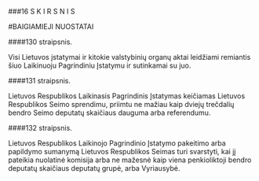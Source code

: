 ###16 S K I R S N I S

#BAIGIAMIEJI NUOSTATAI

####130 straipsnis.

Visi Lietuvos įstatymai ir kitokie valstybinių organų aktai leidžiami remiantis šiuo Laikinuoju Pagrindiniu Įstatymu ir sutinkamai su juo.

####131 straipsnis.

Lietuvos Respublikos Laikinasis Pagrindinis Įstatymas keičiamas Lietuvos Respublikos Seimo sprendimu, priimtu ne mažiau kaip dviejų trečdalių bendro Seimo deputatų skaičiaus dauguma arba referendumu.

####132 straipsnis.

Lietuvos Respublikos Laikinojo Pagrindinio Įstatymo pakeitimo arba papildymo sumanymą Lietuvos Respublikos Seimas turi svarstyti, kai jį pateikia nuolatinė komisija arba ne mažesnė kaip viena penkioliktoji bendro deputatų skaičiaus deputatų grupė, arba Vyriausybė.
